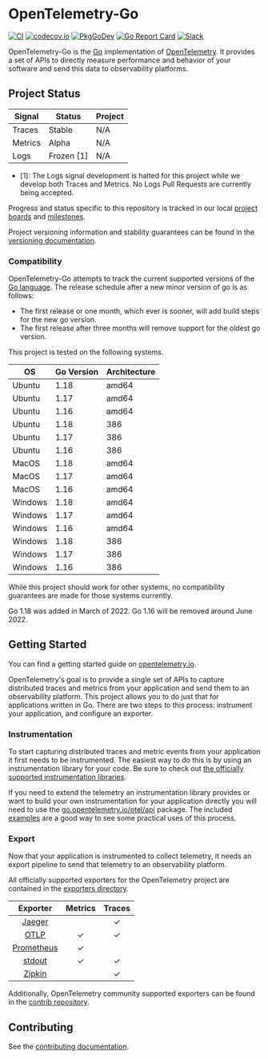 # OpenTelemetry-Go

[![CI](https://github.com/open-telemetry/opentelemetry-go/workflows/ci/badge.svg)](https://github.com/open-telemetry/opentelemetry-go/actions?query=workflow%3Aci+branch%3Amain)
[![codecov.io](https://codecov.io/gh/open-telemetry/opentelemetry-go/coverage.svg?branch=main)](https://app.codecov.io/gh/open-telemetry/opentelemetry-go?branch=main)
[![PkgGoDev](https://pkg.go.dev/badge/go.opentelemetry.io/otel)](https://pkg.go.dev/go.opentelemetry.io/otel)
[![Go Report Card](https://goreportcard.com/badge/go.opentelemetry.io/otel)](https://goreportcard.com/report/go.opentelemetry.io/otel)
[![Slack](https://img.shields.io/badge/slack-@cncf/otel--go-brightgreen.svg?logo=slack)](https://cloud-native.slack.com/archives/C01NPAXACKT)

OpenTelemetry-Go is the [Go](https://golang.org/) implementation of [OpenTelemetry](https://opentelemetry.io/).
It provides a set of APIs to directly measure performance and behavior of your software and send this data to observability platforms.

## Project Status

| Signal  | Status     | Project |
| ------- | ---------- | ------- |
| Traces  | Stable     | N/A     |
| Metrics | Alpha      | N/A     |
| Logs    | Frozen [1] | N/A     |

- [1]: The Logs signal development is halted for this project while we develop both Traces and Metrics.
   No Logs Pull Requests are currently being accepted.

Progress and status specific to this repository is tracked in our local
[project boards](https://github.com/open-telemetry/opentelemetry-go/projects)
and
[milestones](https://github.com/open-telemetry/opentelemetry-go/milestones).

Project versioning information and stability guarantees can be found in the
[versioning documentation](./VERSIONING.md).

### Compatibility

OpenTelemetry-Go attempts to track the current supported versions of the
[Go language](https://golang.org/doc/devel/release#policy). The release
schedule after a new minor version of go is as follows:

- The first release or one month, which ever is sooner, will add build steps for the new go version.
- The first release after three months will remove support for the oldest go version.

This project is tested on the following systems.

| OS      | Go Version | Architecture |
| ------- | ---------- | ------------ |
| Ubuntu  | 1.18       | amd64        |
| Ubuntu  | 1.17       | amd64        |
| Ubuntu  | 1.16       | amd64        |
| Ubuntu  | 1.18       | 386          |
| Ubuntu  | 1.17       | 386          |
| Ubuntu  | 1.16       | 386          |
| MacOS   | 1.18       | amd64        |
| MacOS   | 1.17       | amd64        |
| MacOS   | 1.16       | amd64        |
| Windows | 1.18       | amd64        |
| Windows | 1.17       | amd64        |
| Windows | 1.16       | amd64        |
| Windows | 1.18       | 386          |
| Windows | 1.17       | 386          |
| Windows | 1.16       | 386          |

While this project should work for other systems, no compatibility guarantees
are made for those systems currently.

Go 1.18 was added in March of 2022.
Go 1.16 will be removed around June 2022.

## Getting Started

You can find a getting started guide on [opentelemetry.io](https://opentelemetry.io/docs/go/getting-started/).

OpenTelemetry's goal is to provide a single set of APIs to capture distributed
traces and metrics from your application and send them to an observability
platform. This project allows you to do just that for applications written in
Go. There are two steps to this process: instrument your application, and
configure an exporter.

### Instrumentation

To start capturing distributed traces and metric events from your application
it first needs to be instrumented. The easiest way to do this is by using an
instrumentation library for your code. Be sure to check out [the officially
supported instrumentation
libraries](https://github.com/open-telemetry/opentelemetry-go-contrib/tree/main/instrumentation).

If you need to extend the telemetry an instrumentation library provides or want
to build your own instrumentation for your application directly you will need
to use the
[go.opentelemetry.io/otel/api](https://pkg.go.dev/go.opentelemetry.io/otel/api)
package. The included [examples](./example/) are a good way to see some
practical uses of this process.

### Export

Now that your application is instrumented to collect telemetry, it needs an
export pipeline to send that telemetry to an observability platform.

All officially supported exporters for the OpenTelemetry project are contained in the [exporters directory](./exporters).

| Exporter                              | Metrics | Traces |
| :-----------------------------------: | :-----: | :----: |
| [Jaeger](./exporters/jaeger/)         |         | ✓      |
| [OTLP](./exporters/otlp/)             | ✓       | ✓      |
| [Prometheus](./exporters/prometheus/) | ✓       |        |
| [stdout](./exporters/stdout/)         | ✓       | ✓      |
| [Zipkin](./exporters/zipkin/)         |         | ✓      |

Additionally, OpenTelemetry community supported exporters can be found in the [contrib repository](https://github.com/open-telemetry/opentelemetry-go-contrib/tree/main/exporters).

## Contributing

See the [contributing documentation](CONTRIBUTING.md).
